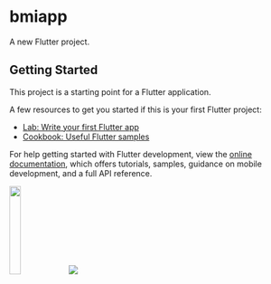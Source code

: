 # bmiapp

A new Flutter project.

## Getting Started

This project is a starting point for a Flutter application.

A few resources to get you started if this is your first Flutter project:

- [Lab: Write your first Flutter app](https://docs.flutter.dev/get-started/codelab)
- [Cookbook: Useful Flutter samples](https://docs.flutter.dev/cookbook)

For help getting started with Flutter development, view the
[online documentation](https://docs.flutter.dev/), which offers tutorials,
samples, guidance on mobile development, and a full API reference.
<p>
  <img src="https://github.com/kunalsahu7/bmiapp/assets/119474574/d2032d2b-fe96-423d-95b0-d1e655d9936b" hight="20%" width="20%">
  <img src="https://github.com/kunalsahu7/bmiapp/assets/119474574/1052915b-471a-4422-8d08-b01654a70dfa">
</p>

